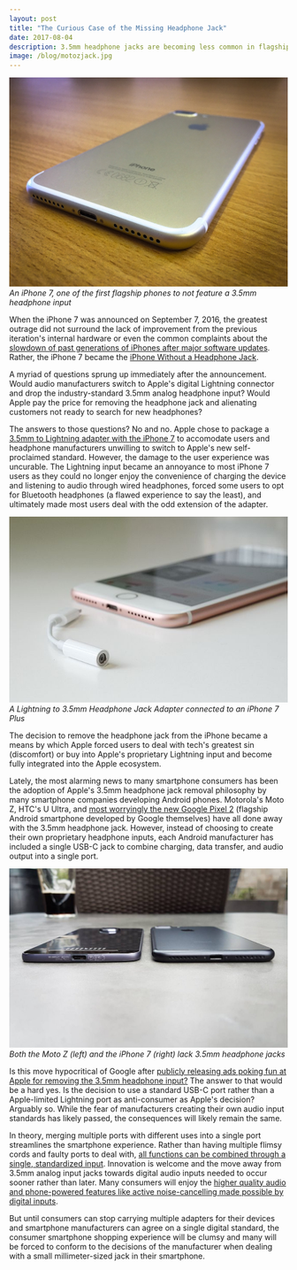 ```yaml
---
layout: post
title: "The Curious Case of the Missing Headphone Jack"
date: 2017-08-04
description: 3.5mm headphone jacks are becoming less common in flagship smartphones. Could this be a turn for the worse or a necessary progression for the smartphone market?
image: /blog/motozjack.jpg
---
```

![iPhone 7 bottom view]( /blog/iphone7.jpg )*An iPhone 7, one of the first flagship phones to not feature a 3.5mm headphone input*

When the iPhone 7 was announced on September 7, 2016, the greatest outrage did not surround the lack of improvement from the previous iteration's
internal hardware or even the common complaints about the [slowdown of past generations of iPhones after major software updates](https://www.nytimes.com/2014/07/27/upshot/hold-the-phone-a-big-data-conundrum.html?_r=1).
Rather, the iPhone 7 became the [iPhone Without a Headphone Jack](https://www.apple.com/newsroom/2016/09/apple-introduces-iphone-7-iphone-7-plus/).

A myriad of questions sprung up immediately after the announcement. Would audio manufacturers switch to Apple's digital Lightning connector and drop the industry-standard 3.5mm analog headphone input? Would Apple pay the price for removing the headphone jack and alienating customers 
not ready to search for new headphones?

The answers to those questions? No and no. Apple chose to package a [3.5mm to Lightning adapter with the iPhone 7](https://www.apple.com/shop/product/MMX62AM/A/lightning-to-35-mm-headphone-jack-adapter) to accomodate users and headphone manufacturers
unwilling to switch to Apple's new self-proclaimed standard. However, the damage to the user experience was uncurable. The Lightning input became an annoyance 
to most iPhone 7 users as they could no longer enjoy the convenience of charging the device and listening to audio through wired headphones, forced some users 
to opt for Bluetooth headphones (a flawed experience to say the least), and ultimately made most users deal with the odd extension of the adapter.

![iPhone 7 Plus with Adapter]( /blog/adapter.jpg )*A Lightning to 3.5mm Headphone Jack Adapter connected to an iPhone 7 Plus*

The decision to remove the headphone jack from the iPhone became a means by which Apple forced users to deal with tech's greatest sin (discomfort) or buy into 
Apple's proprietary Lightning input and become fully integrated into the Apple ecosystem.

Lately, the most alarming news to many smartphone consumers has been the adoption of Apple's 3.5mm headphone jack removal philosophy by many smartphone companies 
developing Android phones. Motorola's Moto Z, HTC's U Ultra, and [most worryingly the new Google Pixel 2](https://twitter.com/OnLeaks/status/890157163347406848) (flagship Android smartphone developed by Google themselves) have all done away with the 3.5mm headphone jack.
However, instead of choosing to create their own proprietary headphone inputs, each Android manufacturer has included a single USB-C jack to combine 
charging, data transfer, and audio output into a single port.

![Moto Z with no 3.5mm jack]( /blog/motozjack.jpg )*Both the Moto Z (left) and the iPhone 7 (right) lack 3.5mm headphone jacks*

Is this move hypocritical of Google after [publicly releasing ads poking fun at Apple for removing the 3.5mm headphone input?](https://youtu.be/Rykmwn0SMWU?t=43s) 
The answer to that would be a hard yes. Is the decision to use a standard USB-C port rather than a Apple-limited Lightning port as anti-consumer as Apple's decision? 
Arguably so. While the fear of manufacturers creating their own audio input standards has likely passed, the consequences will likely remain the same.

In theory, merging multiple ports with different uses into a single port streamlines the smartphone experience. Rather than having multiple flimsy cords and faulty ports to deal with, [all functions can be combined through a single, standardized input](http://www.usb.org/developers/docs/).
Innovation is welcome and the move away from 3.5mm analog input jacks towards digital audio inputs needed to occur sooner rather than later. Many consumers will enjoy the [higher quality audio and phone-powered features like active noise-cancelling made possible by digital inputs](http://www.usb.org/press/USB-IF_Press_Releases/USB_Audio_Specification_USB-IF_September_2016_FINAL.pdf). 

But until consumers can stop carrying multiple adapters for their devices and smartphone manufacturers can agree on a single digital standard, the consumer smartphone shopping experience will be clumsy and many will be forced to conform to the decisions of the manufacturer when dealing with a small millimeter-sized jack in their smartphone.

